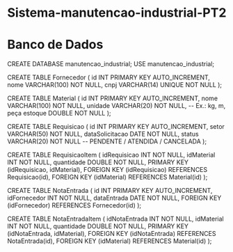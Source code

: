 # Sistema-manutencao-industrial-PT2


# Banco de Dados

CREATE DATABASE manutencao_industrial;
USE manutencao_industrial;



CREATE TABLE Fornecedor (
id INT PRIMARY KEY AUTO_INCREMENT,
nome VARCHAR(100) NOT NULL,
cnpj VARCHAR(14) UNIQUE NOT NULL
);



CREATE TABLE Material (
id INT PRIMARY KEY AUTO_INCREMENT,
nome VARCHAR(100) NOT NULL,
unidade VARCHAR(20) NOT NULL, -- Ex.: kg, m, peça
estoque DOUBLE NOT NULL
);



CREATE TABLE Requisicao (
id INT PRIMARY KEY AUTO_INCREMENT,
setor VARCHAR(50) NOT NULL,
dataSolicitacao DATE NOT NULL,
status VARCHAR(20) NOT NULL -- PENDENTE / ATENDIDA / CANCELADA
);



CREATE TABLE RequisicaoItem (
idRequisicao INT NOT NULL,
idMaterial INT NOT NULL,
quantidade DOUBLE NOT NULL,
PRIMARY KEY (idRequisicao, idMaterial),
FOREIGN KEY (idRequisicao) REFERENCES Requisicao(id),
FOREIGN KEY (idMaterial) REFERENCES Material(id)
);



CREATE TABLE NotaEntrada (
id INT PRIMARY KEY AUTO_INCREMENT,
idFornecedor INT NOT NULL,
dataEntrada DATE NOT NULL,
FOREIGN KEY (idFornecedor) REFERENCES Fornecedor(id)
);



CREATE TABLE NotaEntradaItem (
idNotaEntrada INT NOT NULL,
idMaterial INT NOT NULL,
quantidade DOUBLE NOT NULL,
PRIMARY KEY (idNotaEntrada, idMaterial),
FOREIGN KEY (idNotaEntrada) REFERENCES NotaEntrada(id),
FOREIGN KEY (idMaterial) REFERENCES Material(id)
);
